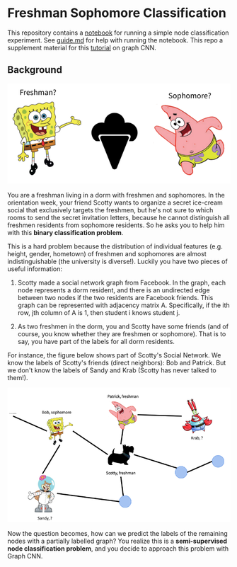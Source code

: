 # Freshman Sophomore Classification

This repository contains a [notebook](https://github.com/Lavenderjiang/freshman_sophomore_classification/blob/master/main.ipynb) 
for running a simple node classification experiment. See [guide.md](https://github.com/Lavenderjiang/freshman_sophomore_classification/blob/master/guide.md) 
for help with running the notebook. This repo a supplement material 
for this [tutorial](https://medium.com/@lavenderchiang/topology-adaptive-graph-cnn-8c4dffff858e) on graph CNN. 

## Background
![icecream](img/icecream_social.png)

You are a freshman living in a dorm with freshmen and sophomores. 
In the orientation week, your friend Scotty wants to organize a secret ice-cream social that exclusively targets the freshmen, 
but he's not sure to which rooms to send the secret invitation letters, 
because he cannot distinguish all freshmen residents from sophomore residents. 
So he asks you to help him with this **binary classification problem**.

This is a hard problem because the distribution of individual features (e.g. height, gender, hometown)
of freshmen and sophomores are almost indistinguishable (the university is diverse!). 
Luckily you have two pieces of useful information:

1. Scotty made a social network graph from Facebook. 
In the graph, each node represents a dorm resident, and there is an undirected edge between two nodes if the two residents are Facebook friends. 
This graph can be represented with adjacency matrix A. Specifically, if the ith row, jth column of A is 1, then student i knows student j. 

2. As two freshmen in the dorm, you and Scotty have some friends
 (and of course, you know whether they are freshmen or sophomore). 
 That is to say, you have part of the labels for all dorm residents. 
 
 For instance, the figure below shows part of Scotty's Social Network. 
 We know the labels of Scotty's friends (direct neighbors): Bob and Patrick.
 But we don't know the labels of Sandy and Krab (Scotty has never talked to them!).

![network](img/social_network.png)

Now the question becomes, how can we predict the labels of the remaining nodes with a partially labelled graph? 
You realize this is a **semi-supervised node classification problem**, and you decide to approach this problem with Graph CNN.